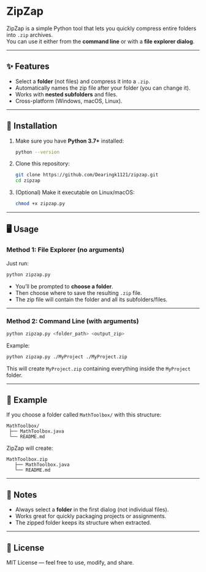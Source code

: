 # ZipZap

ZipZap is a simple Python tool that lets you quickly compress entire folders into `.zip` archives.  
You can use it either from the **command line** or with a **file explorer dialog**.

---

## ✨ Features
- Select a **folder** (not files) and compress it into a `.zip`.
- Automatically names the zip file after your folder (you can change it).
- Works with **nested subfolders** and files.
- Cross-platform (Windows, macOS, Linux).

---

## 🚀 Installation
1. Make sure you have **Python 3.7+** installed:
   ```bash
   python --version
   ```
2. Clone this repository:
   ```bash
   git clone https://github.com/Dearingk1121/zipzap.git
   cd zipzap
   ```
3. (Optional) Make it executable on Linux/macOS:
   ```bash
   chmod +x zipzap.py
   ```

---

## 🖥️ Usage

### Method 1: File Explorer (no arguments)
Just run:
```bash
python zipzap.py
```

- You’ll be prompted to **choose a folder**.  
- Then choose where to save the resulting `.zip` file.  
- The zip file will contain the folder and all its subfolders/files.

---

### Method 2: Command Line (with arguments)
```bash
python zipzap.py <folder_path> <output_zip>
```

Example:
```bash
python zipzap.py ./MyProject ./MyProject.zip
```

This will create `MyProject.zip` containing everything inside the `MyProject` folder.

---

## 📂 Example
If you choose a folder called `MathToolbox/` with this structure:
```
MathToolbox/
 ├── MathToolbox.java
 └── README.md
```

ZipZap will create:
```
MathToolbox.zip
   ├── MathToolbox.java
   └── README.md
```

---

## 📝 Notes
- Always select a **folder** in the first dialog (not individual files).
- Works great for quickly packaging projects or assignments.
- The zipped folder keeps its structure when extracted.

---

## 📜 License
MIT License — feel free to use, modify, and share.

